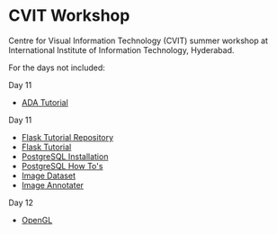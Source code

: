 # CVIT Workshop
Centre for Visual Information Technology (CVIT) summer workshop at International Institute of Information Technology, Hyderabad.

For the days not included:

Day 11
- [ADA Tutorial](https://www.youtube.com/watch?v=U3_pPJgs2Fg)

Day 11 
- [Flask Tutorial Repository](https://github.com/nikhil3456/cvit_systems_tutorial)
- [Flask Tutorial](https://blog.miguelgrinberg.com/post/the-flask-mega-tutorial-part-i-hello-world)
- [PostgreSQL Installation](https://www.digitalocean.com/community/tutorials/how-to-install-and-use-postgresql-on-ubuntu-18-04)
- [PostgreSQL How To's](https://medium.com/coding-blocks/creating-user-database-and-adding-access-on-postgresql-8bfcd2f4a91e)
- [Image Dataset](http://image-net.org/download)
- [Image Annotater](https://github.com/sgp715/simple_image_annotator)

Day 12
- [OpenGL](http://www.opengl-tutorial.org/)
